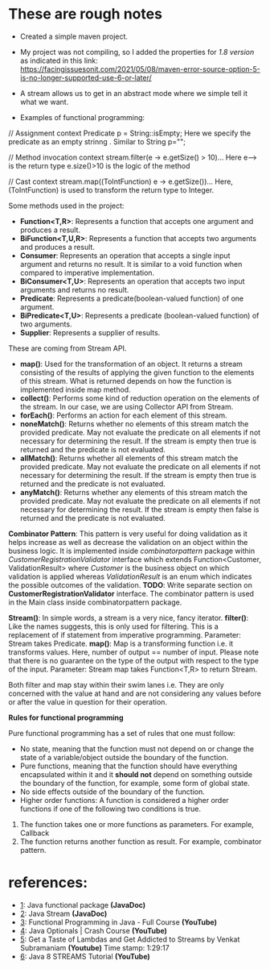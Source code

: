 # These are rough notes

- Created a simple maven project.

- My project was not compiling, so I added the properties for _1.8 version_ as indicated in this link: https://facingissuesonit.com/2021/05/08/maven-error-source-option-5-is-no-longer-supported-use-6-or-later/

- A stream allows us to get in an abstract mode where we simple tell it what we want.

- Examples of functional programming:

// Assignment context
     Predicate<String> p = String::isEmpty;
     Here we specify the predicate as an empty strinng .
     Similar to String p="";

// Method invocation context
     stream.filter(e -> e.getSize() > 10)...
     Here e--> is the return type 
     e.size()>10 is the logic of the method
     

// Cast context
     stream.map((ToIntFunction) e -> e.getSize())...
     Here,  (ToIntFunction) is used to transform the return type to Integer.
     
Some methods used in the project:
     
- **Function<T,R>**: Represents a function that accepts one argument and produces a result.
- **BiFunction<T,U,R>**: Represents a function that accepts two arguments and produces a result.
- **Consumer<T>**: Represents an operation that accepts a single input argument and returns no result. It is similar to a void function when compared to imperative implementation.
- **BiConsumer<T,U>**: Represents an operation that accepts two input arguments and returns no result.
- **Predicate<T>**: Represents a predicate(boolean-valued function) of one argument.
- **BiPredicate<T,U>**: Represents a predicate (boolean-valued function) of two arguments.
- **Supplier<T>**: Represents a supplier of results.

These are coming from Stream API.
- **map()**: Used for the transformation of an object.  It returns a stream consisting of the results of applying the given function to the elements of this stream. What is returned depends on how the function is implemented inside map method.
- **collect()**: Performs some kind of reduction operation on the elements of the stream. In our case, we are using Collector API from Stream.  
- **forEach()**: Performs an action for each element of this stream. 
- **noneMatch()**: Returns whether no elements of this stream match the provided predicate. May not evaluate the predicate on all elements if not necessary for determining the result. If the stream is empty then true is returned and the predicate is not evaluated. 
- **allMatch()**: Returns whether all elements of this stream match the provided predicate. May not evaluate the predicate on all elements if not necessary for determining the result. If the stream is empty then true is returned and the predicate is not evaluated. 
- **anyMatch()**: Returns whether any elements of this stream match the provided predicate. May not evaluate the predicate on all elements if not necessary for determining the result. If the stream is empty then false is returned and the predicate is not evaluated. 

**Combinator Pattern**: This pattern is very useful for doing validation as it helps increase as well as decrease the validation on an object within the business logic. It is implemented inside _combinatorpattern_ package within _CustomerRegistrationValidator_ interface which extends Function<Customer, ValidationResult> where _Customer_ is the business object on which validation is applied whereas _ValidationResult_ is an enum which indicates the possible outcomes of the validation. **TODO**: Write separate section on **CustomerRegistrationValidator** interface.
The combinator pattern is used in the Main class inside combinatorpattern package.

**Stream()**: In simple words, a stream is a very nice, fancy iterator.
**filter()**: Like the names suggests, this is only used for filtering. This is a replacement of if statement from imperative programming. Parameter: Stream<T> takes Predicate<T>.
**map()**: Map is a transforming function i.e. it transforms values. Here, number of output == number of input. Please note that there is no guarantee on the type of the output with respect to the type of the input. Parameter: Stream<T> map takes Function<T,R> to return Stream<R>.

Both filter and map stay within their swim lanes i.e. They are only concerned with the value at hand and are not considering any values before or after the value in question for their operation. 

**Rules for functional programming**

Pure functional programming has a set of rules that one must follow:

- No state, meaning that the function must not depend on or change the state of a variable/object outside the boundary of the function.
- Pure functions, meaning that the function should have everything encapsulated within it and it **should not** depend on something outside the boundary of the function, for example, some form of global state.
- No side effects outside of the boundary of the function.
- Higher order functions: A function is considered a higher order functions if one of the following two conditions is true.
1) The function takes one or more functions as parameters. For example, Callback
2) The function returns another function as result. For example, combinator pattern.

# references:
- [1](https://docs.oracle.com/javase/8/docs/api/java/util/function/package-summary.html#package.description): Java functional package **(JavaDoc)**
- [2](https://docs.oracle.com/javase/8/docs/api/java/util/stream/Stream.html): Java Stream **(JavaDoc)**
- [3](https://www.youtube.com/watch?v=rPSL1alFIjI): Functional Programming in Java - Full Course **(YouTube)**
- [4](https://www.youtube.com/watch?v=1xCxoOuDZuU): Java Optionals | Crash Course **(YouTube)**
- [5](https://www.youtube.com/watch?v=1OpAgZvYXLQ): Get a Taste of Lambdas and Get Addicted to Streams by Venkat Subramaniam **(Youtube)**
Time stamp: 1:29:17
- [6](https://www.youtube.com/watch?v=t1-YZ6bF-g0): Java 8 STREAMS Tutorial **(YouTube)**



